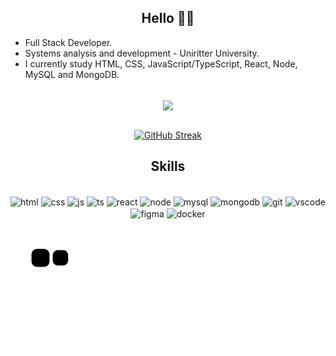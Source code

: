 <h2 align="center"> Hello 🤘🏻</h2>
 
- Full Stack Developer.
- Systems analysis and development - Uniritter University.
- I currently study HTML, CSS, JavaScript/TypeScript, React, Node, MySQL and MongoDB.
 <br>
<div align="center">
 <a href="https://github.com/ncryscooby/github-readme-stats"><img align="center" src="https://github-readme-stats.vercel.app/api/top-langs/?username=ncryscooby&layout=compact&theme=dark&hide_border=true" /></a> 
 </div>
 <br>
 <div align="center">
 
[![GitHub Streak](https://github-readme-streak-stats.herokuapp.com/?user=ncryscooby&theme=dark)](https://git.io/streak-stats)
 </div>
 
<div>
<h2 align="center"> Skills 
</h2>
 
<div align="center"><br>
<img align="center" alt="html" height="30" width="40" src="https://cdn.jsdelivr.net/gh/devicons/devicon/icons/html5/html5-plain.svg" />
<img align="center" alt="css" height="30" width="40" src="https://cdn.jsdelivr.net/gh/devicons/devicon/icons/css3/css3-plain.svg" />
<img align="center" alt="js" height="30" width="40" src="https://cdn.jsdelivr.net/gh/devicons/devicon/icons/javascript/javascript-plain.svg" />
<img align="center" alt="ts" height="30" width="40" src="https://cdn.jsdelivr.net/gh/devicons/devicon/icons/typescript/typescript-plain.svg" />
<img align="center" alt="react" height="30" width="40" src="https://cdn.jsdelivr.net/gh/devicons/devicon/icons/react/react-original.svg" />
<img align="center" alt="node" height="30" width="40" src="https://cdn.jsdelivr.net/gh/devicons/devicon/icons/nodejs/nodejs-original.svg" />
<img align="center" alt="mysql" height="30" width="40" src="https://cdn.jsdelivr.net/gh/devicons/devicon/icons/mysql/mysql-original.svg" />
<img align="center" alt="mongodb" height="30" width="40" src="https://cdn.jsdelivr.net/gh/devicons/devicon/icons/mongodb/mongodb-plain.svg" />
<img align="center" alt="git" height="30" width="40" src="https://cdn.jsdelivr.net/gh/devicons/devicon/icons/git/git-plain.svg" />
<img align="center" alt="vscode" height="30" width="40" src="https://cdn.jsdelivr.net/gh/devicons/devicon/icons/vscode/vscode-original.svg" />
<img align="center" alt="figma" height="30" width="40" src="https://cdn.jsdelivr.net/gh/devicons/devicon/icons/figma/figma-original.svg" />
<img align="center" alt="docker" height="30" width="40" src="https://cdn.jsdelivr.net/gh/devicons/devicon/icons/docker/docker-original.svg" />

 </div>

![Snake animation](https://github.com/NcryScooby/NcryScooby/blob/output/github-contribution-grid-snake.svg)
